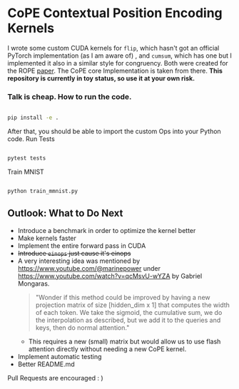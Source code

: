 # CoPE Contextual Position Encoding Kernels

I wrote some custom CUDA kernels for `flip`, which hasn't got an official PyTorch implementation (as I am aware of) , and `cumsum`, which has one but I implemented it also in a similar style for congruency. Both were created for the ROPE [paper](https://arxiv.org/abs/2405.18719). The CoPE core Implementation is taken from there.
**This repository is currently in toy status, so use it at your own risk.**

### Talk is cheap. How to run the code.

```sh

pip install -e .
```
After that, you should be able to import the custom Ops into your Python code.
Run Tests

```sh

pytest tests
```


Train MNIST

```sh

python train_mmnist.py
```

## Outlook: What to Do Next

- Introduce a benchmark in order to optimize the kernel better
- Make kernels faster
- Implement the entire forward pass in CUDA
- ~~Introduce `einops` just cause it's einops~~
- A very interesting idea was mentioned by https://www.youtube.com/@marinepower under https://www.youtube.com/watch?v=qcMsvU-wYZA by Gabriel Mongaras.
  > "Wonder if this method could be improved by having a new projection matrix of size [hidden_dim x 1] that computes the width of each token. We take the sigmoid, the cumulative sum, we do the interpolation as described, but we add it to the queries and keys, then do normal attention."
  - This requires a new (small) matrix but would allow us to use flash attention directly without needing a new CoPE kernel.
- Implement automatic testing
- Better README.md

Pull Requests are encouraged : )
